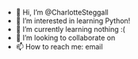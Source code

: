 - 👋 Hi, I’m @CharlotteSteggall
- 👀 I’m interested in learning Python!
- 🌱 I’m currently learning nothing :(
- 💞️ I’m looking to collaborate on 
- 📫 How to reach me: email

<!---
CharlotteSteggall/CharlotteSteggall is a ✨ special ✨ repository because its `README.md` (this file) appears on your GitHub profile.
You can click the Preview link to take a look at your changes.
--->
